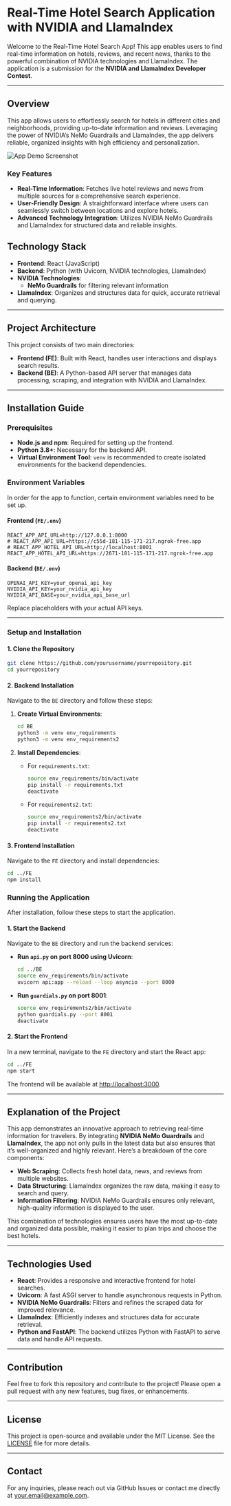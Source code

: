 # Real-Time Hotel Search Application with NVIDIA and LlamaIndex

Welcome to the Real-Time Hotel Search App! This app enables users to find real-time information on hotels, reviews, and recent news, thanks to the powerful combination of NVIDIA technologies and LlamaIndex. The application is a submission for the **NVIDIA and LlamaIndex Developer Contest**.

---

## Overview

This app allows users to effortlessly search for hotels in different cities and neighborhoods, providing up-to-date information and reviews. Leveraging the power of NVIDIA’s NeMo Guardrails and LlamaIndex, the app delivers reliable, organized insights with high efficiency and personalization.

![App Demo Screenshot](#)  <!-- Replace this with the actual image path after uploading -->

### Key Features

- **Real-Time Information**: Fetches live hotel reviews and news from multiple sources for a comprehensive search experience.
- **User-Friendly Design**: A straightforward interface where users can seamlessly switch between locations and explore hotels.
- **Advanced Technology Integration**: Utilizes NVIDIA NeMo Guardrails and LlamaIndex for structured data and reliable insights.

## Technology Stack

- **Frontend**: React (JavaScript)
- **Backend**: Python (with Uvicorn, NVIDIA technologies, LlamaIndex)
- **NVIDIA Technologies**: 
  - **NeMo Guardrails** for filtering relevant information
- **LlamaIndex**: Organizes and structures data for quick, accurate retrieval and querying.

---

## Project Architecture

This project consists of two main directories:

- **Frontend (FE)**: Built with React, handles user interactions and displays search results.
- **Backend (BE)**: A Python-based API server that manages data processing, scraping, and integration with NVIDIA and LlamaIndex.

---

## Installation Guide

### Prerequisites

- **Node.js and npm**: Required for setting up the frontend.
- **Python 3.8+**: Necessary for the backend API.
- **Virtual Environment Tool**: `venv` is recommended to create isolated environments for the backend dependencies.

### Environment Variables

In order for the app to function, certain environment variables need to be set up.

#### Frontend (`FE/.env`)

```plaintext
REACT_APP_API_URL=http://127.0.0.1:8000
# REACT_APP_API_URL=https://c55d-181-115-171-217.ngrok-free.app
# REACT_APP_HOTEL_API_URL=http://localhost:8001
REACT_APP_HOTEL_API_URL=https://2671-181-115-171-217.ngrok-free.app
```

#### Backend (`BE/.env`)

```plaintext
OPENAI_API_KEY=your_openai_api_key
NVIDIA_API_KEY=your_nvidia_api_key
NVIDIA_API_BASE=your_nvidia_api_base_url
```

Replace placeholders with your actual API keys.

---

### Setup and Installation

#### 1. Clone the Repository

```bash
git clone https://github.com/yourusername/yourrepository.git
cd yourrepository
```

#### 2. Backend Installation

Navigate to the `BE` directory and follow these steps:

1. **Create Virtual Environments**:

   ```bash
   cd BE
   python3 -m venv env_requirements
   python3 -m venv env_requirements2
   ```

2. **Install Dependencies**:

   - For `requirements.txt`:

     ```bash
     source env_requirements/bin/activate
     pip install -r requirements.txt
     deactivate
     ```

   - For `requirements2.txt`:

     ```bash
     source env_requirements2/bin/activate
     pip install -r requirements2.txt
     deactivate
     ```

#### 3. Frontend Installation

Navigate to the `FE` directory and install dependencies:

```bash
cd ../FE
npm install
```

### Running the Application

After installation, follow these steps to start the application.

#### 1. Start the Backend

Navigate to the `BE` directory and run the backend services:

- **Run `api.py` on port 8000 using Uvicorn**:

   ```bash
   cd ../BE
   source env_requirements/bin/activate
   uvicorn api:app --reload --loop asyncio --port 8000
   ```

- **Run `guardials.py` on port 8001**:

   ```bash
   source env_requirements2/bin/activate
   python guardials.py --port 8001
   deactivate
   ```

#### 2. Start the Frontend

In a new terminal, navigate to the `FE` directory and start the React app:

```bash
cd ../FE
npm start
```

The frontend will be available at [http://localhost:3000](http://localhost:3000).

---

## Explanation of the Project

This app demonstrates an innovative approach to retrieving real-time information for travelers. By integrating **NVIDIA NeMo Guardrails** and **LlamaIndex**, the app not only pulls in the latest data but also ensures that it’s well-organized and highly relevant. Here’s a breakdown of the core components:

- **Web Scraping**: Collects fresh hotel data, news, and reviews from multiple websites.
- **Data Structuring**: LlamaIndex organizes the raw data, making it easy to search and query.
- **Information Filtering**: NVIDIA NeMo Guardrails ensures only relevant, high-quality information is displayed to the user.

This combination of technologies ensures users have the most up-to-date and organized data possible, making it easier to plan trips and choose the best hotels.

---

## Technologies Used

- **React**: Provides a responsive and interactive frontend for hotel searches.
- **Uvicorn**: A fast ASGI server to handle asynchronous requests in Python.
- **NVIDIA NeMo Guardrails**: Filters and refines the scraped data for improved relevance.
- **LlamaIndex**: Efficiently indexes and structures data for accurate retrieval.
- **Python and FastAPI**: The backend utilizes Python with FastAPI to serve data and handle API requests.

---

## Contribution

Feel free to fork this repository and contribute to the project! Please open a pull request with any new features, bug fixes, or enhancements.

---

## License

This project is open-source and available under the MIT License. See the [LICENSE](LICENSE) file for more details.

---

## Contact

For any inquiries, please reach out via GitHub Issues or contact me directly at [your.email@example.com](mailto:jbps.work@google.com).

